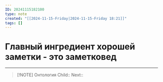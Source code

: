 ```yaml
---
ID: 20241115182100
type: note
created: "[[2024-11-15-Friday|2024-11-15-Friday 18:21]]"
tags: []
---
```

#  Главный ингредиент хорошей заметки - это заметковед


---


> [!NOTE] Онтология
> Child:: 
> Next:: 
